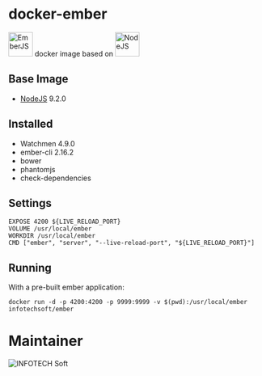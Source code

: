 # docker-ember
<a href="https://emberjs.com/"><img src="https://emberjs.com/images/brand/ember_Ember-Light-e42a2b30.png" alt="EmberJS" height="48px"/></a> docker image based on <a href="https://nodejs.org"><img src="https://nodejs.org/static/images/logos/nodejs-new-pantone-black.png" alt="NodeJS" height="48px"/></a>


## Base Image
 * [NodeJS](https://hub.docker.com/_/node/) 9.2.0
  
## Installed
 * Watchmen 4.9.0
 * ember-cli 2.16.2
 * bower
 * phantomjs
 * check-dependencies

## Settings
	
    EXPOSE 4200 ${LIVE_RELOAD_PORT} 
    VOLUME /usr/local/ember
    WORKDIR /usr/local/ember
    CMD ["ember", "server", "--live-reload-port", "${LIVE_RELOAD_PORT}"]


## Running

With a pre-built ember application: 

    docker run -d -p 4200:4200 -p 9999:9999 -v $(pwd):/usr/local/ember infotechsoft/ember
    
 
# Maintainer 
![INFOTECH Soft](http://infotechsoft.com/wp-content/uploads/2017/04/InfotechSoft_logo-small.png "INFOTECH Soft, Inc.")